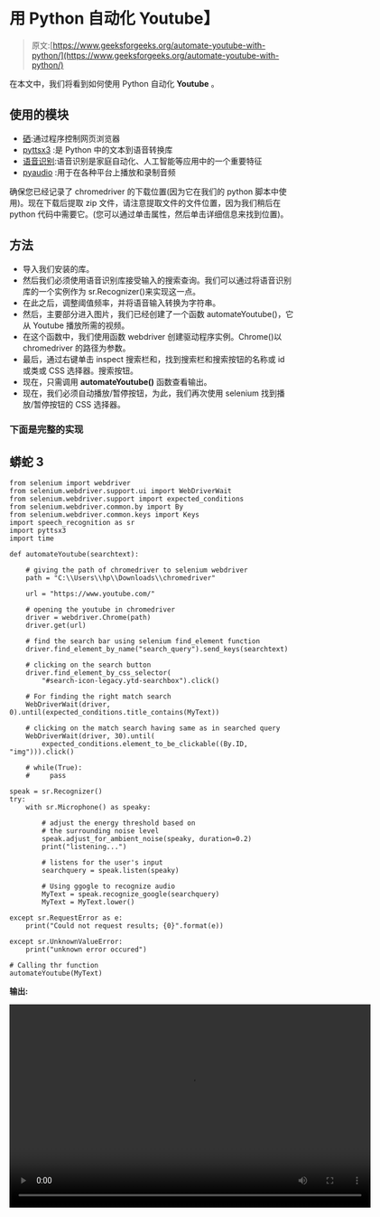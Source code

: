 # 用 Python 自动化 Youtube】

> 原文:[https://www.geeksforgeeks.org/automate-youtube-with-python/](https://www.geeksforgeeks.org/automate-youtube-with-python/)

在本文中，我们将看到如何使用 Python 自动化 **Youtube** 。

## 使用的模块

*   [硒](https://www.geeksforgeeks.org/browser-automation-using-selenium/):通过程序控制网页浏览器
*   [pyttsx3](https://www.geeksforgeeks.org/python-text-to-speech-by-using-pyttsx3/) :是 Python 中的文本到语音转换库
*   [语音识别](https://www.geeksforgeeks.org/speech-recognition-in-python-using-google-speech-api/):语音识别是家庭自动化、人工智能等应用中的一个重要特征
*   [pyaudio](https://www.geeksforgeeks.org/python-convert-speech-to-text-and-text-to-speech/) :用于在各种平台上播放和录制音频

确保您已经记录了 chromedriver 的下载位置(因为它在我们的 python 脚本中使用)。现在下载后提取 zip 文件，请注意提取文件的文件位置，因为我们稍后在 python 代码中需要它。(您可以通过单击属性，然后单击详细信息来找到位置)。

## 方法

*   导入我们安装的库。
*   然后我们必须使用语音识别库接受输入的搜索查询。我们可以通过将语音识别库的一个实例作为 sr.Recognizer()来实现这一点。
*   在此之后，调整阈值频率，并将语音输入转换为字符串。
*   然后，主要部分进入图片，我们已经创建了一个函数 automateYoutube()，它从 Youtube 播放所需的视频。
*   在这个函数中，我们使用函数 webdriver 创建驱动程序实例。Chrome()以 chromedriver 的路径为参数。
*   最后，通过右键单击 inspect 搜索栏和，找到搜索栏和搜索按钮的名称或 id 或类或 CSS 选择器。搜索按钮。
*   现在，只需调用 **automateYoutube()** 函数查看输出。
*   现在，我们必须自动播放/暂停按钮，为此，我们再次使用 selenium 找到播放/暂停按钮的 CSS 选择器。

### 下面是完整的实现

## 蟒蛇 3

```
from selenium import webdriver
from selenium.webdriver.support.ui import WebDriverWait
from selenium.webdriver.support import expected_conditions
from selenium.webdriver.common.by import By
from selenium.webdriver.common.keys import Keys
import speech_recognition as sr
import pyttsx3
import time

def automateYoutube(searchtext):

    # giving the path of chromedriver to selenium webdriver
    path = "C:\\Users\\hp\\Downloads\\chromedriver"

    url = "https://www.youtube.com/"

    # opening the youtube in chromedriver
    driver = webdriver.Chrome(path)
    driver.get(url)

    # find the search bar using selenium find_element function
    driver.find_element_by_name("search_query").send_keys(searchtext)

    # clicking on the search button
    driver.find_element_by_css_selector(
        "#search-icon-legacy.ytd-searchbox").click()

    # For finding the right match search
    WebDriverWait(driver, 0).until(expected_conditions.title_contains(MyText))

    # clicking on the match search having same as in searched query
    WebDriverWait(driver, 30).until(
        expected_conditions.element_to_be_clickable((By.ID, "img"))).click()

    # while(True):
    #     pass

speak = sr.Recognizer()
try:
    with sr.Microphone() as speaky:

        # adjust the energy threshold based on
        # the surrounding noise level
        speak.adjust_for_ambient_noise(speaky, duration=0.2)
        print("listening...")

        # listens for the user's input
        searchquery = speak.listen(speaky)

        # Using ggogle to recognize audio
        MyText = speak.recognize_google(searchquery)
        MyText = MyText.lower()

except sr.RequestError as e:
    print("Could not request results; {0}".format(e))

except sr.UnknownValueError:
    print("unknown error occured")

# Calling thr function
automateYoutube(MyText)
```

**输出:**

<video class="wp-video-shortcode" id="video-685105-1" width="640" height="360" preload="metadata" controls=""><source type="video/mp4" src="https://media.geeksforgeeks.org/wp-content/uploads/20210917201748/Automate-Youtube-Video.mp4?_=1">[https://media.geeksforgeeks.org/wp-content/uploads/20210917201748/Automate-Youtube-Video.mp4](https://media.geeksforgeeks.org/wp-content/uploads/20210917201748/Automate-Youtube-Video.mp4)</video>